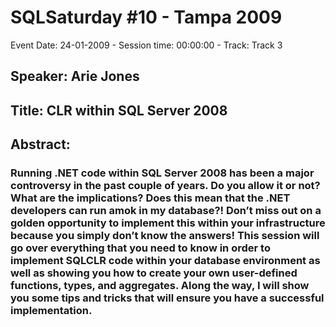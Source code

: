 # SQLSaturday #10 - Tampa 2009
Event Date: 24-01-2009 - Session time: 00:00:00 - Track: Track 3
## Speaker: Arie Jones
## Title: CLR within SQL Server 2008 
## Abstract:
### Running .NET code within SQL Server 2008 has been a major controversy in the past couple of years. Do you allow it or not? What are the implications? Does this mean that the .NET developers can run amok in my database?!  Don’t miss out on a golden opportunity to implement this within your infrastructure because you simply don’t know the answers! This session will go over everything that you need to know in order to implement SQLCLR code within your database environment as well as showing you how to create your own user-defined functions, types, and aggregates. Along the way, I will show you some tips and tricks that will ensure you have a successful implementation. 
